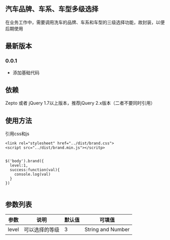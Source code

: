 ## 汽车品牌、车系、车型多级选择
在业务工作中，需要调用洗车的品牌、车系和车型的三级选择功能，故封装，以便后期使用

## 最新版本

### 0.0.1
* 添加基础代码



## 依赖

Zepto 或者 jQuery 1.7以上版本，推荐jQuery 2.x版本（二者不要同时引用）


## 使用方法

引用css和js
<br />

    <link rel="stylesheet" href="../dist/brand.css">
    <script src="../dist/brand.min.js"></scritp>

````

$('body').brand({
  level:1,
  success:function(val){
    console.log(val)
  }
})


````

## 参数列表

|   参数   |    说明    |   默认值    |   可填值    |
|---------|------------|------------|------------|
|  level  |可以选择的等级|3|String and  Number|
